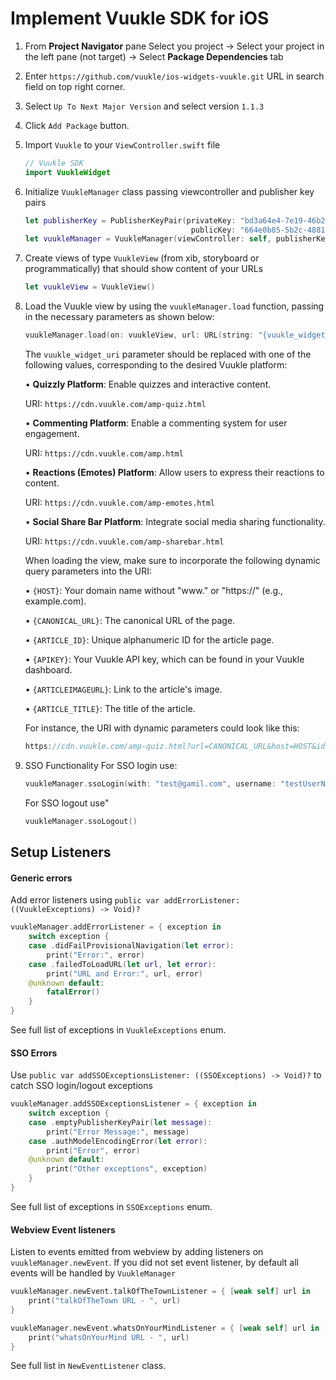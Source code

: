 # **Implement Vuukle SDK for iOS**

1. From **Project Navigator** pane Select you project -> Select your project in the left pane (not target) -> Select **Package Dependencies** tab

2. Enter `https://github.com/vuukle/ios-widgets-vuukle.git` URL in search field on top right corner.

3. Select `Up To Next Major Version` and select version `1.1.3`

4. Click `Add Package` button.

5. Import `Vuukle` to your `ViewController.swift` file 

   ````swift
   // Vuukle SDK
   import VuukleWidget
   ````

6. Initialize `VuukleManager` class passing viewcontroller and publisher key pairs

   ```swift
   let publisherKey = PublisherKeyPair(privateKey: "bd3a64e4-7e19-46b2-****-********",
                                        publicKey: "664e0b85-5b2c-4881-****-********")
   let vuukleManager = VuukleManager(viewController: self, publisherKeyPair: publisherKey)
   ```

7. Create views of type `VuukleView` (from xib, storyboard or programmatically) that should show content of your URLs

   ```swift
   let vuukleView = VuukleView()
   ```

8. Load the Vuukle view by using the `vuukleManager.load` function, passing in the necessary parameters as shown below:

   ```swift
   vuukleManager.load(on: vuukleView, url: URL(string: "{vuukle_widget_uri}")!)
   ```
   
   The `vuukle_widget_uri` parameter should be replaced with one of the following values, corresponding to the desired Vuukle platform:
   
   • **Quizzly Platform**: Enable quizzes and interactive content.
   
   URI: `https://cdn.vuukle.com/amp-quiz.html`
   
   • **Commenting Platform**: Enable a commenting system for user engagement.
   
   URI: `https://cdn.vuukle.com/amp.html`
   
   • **Reactions (Emotes) Platform**: Allow users to express their reactions to content.
   
   URI: `https://cdn.vuukle.com/amp-emotes.html`
   
   • **Social Share Bar Platform**: Integrate social media sharing functionality.
   
   URI: `https://cdn.vuukle.com/amp-sharebar.html`
   
   When loading the view, make sure to incorporate the following dynamic query parameters into the URI:
   
   • `{HOST}`: Your domain name without "www." or "https://" (e.g., example.com).
   
   • `{CANONICAL_URL}`: The canonical URL of the page.
   
   • `{ARTICLE_ID}`: Unique alphanumeric ID for the article page.
   
   • `{APIKEY}`: Your Vuukle API key, which can be found in your Vuukle dashboard.
   
   • `{ARTICLEIMAGEURL}`: Link to the article's image.
   
   • `{ARTICLE_TITLE}`: The title of the article.
   
   For instance, the URI with dynamic parameters could look like this:
   
   ```swift
   https://cdn.vuukle.com/amp-quiz.html?url=CANONICAL_URL&host=HOST&id=ARTICLE_ID&apiKey=YOUR_APIKEY&title=ARTICLE_TITLE&img=ARTICLE_IMAGE
   ```

9. SSO Functionality
   For SSO login use:

   ```swift
   vuukleManager.ssoLogin(with: "test@gamil.com", username: "testUserName")
   ```

   For SSO logout use"

   ```swift
   vuukleManager.ssoLogout()
   ```

## **Setup Listeners**

#### Generic errors

Add error listeners using `public var addErrorListener: ((VuukleExceptions) -> Void)?`

```swift
vuukleManager.addErrorListener = { exception in
    switch exception {
    case .didFailProvisionalNavigation(let error):
        print("Error:", error)
    case .failedToLoadURL(let url, let error):
        print("URL and Error:", url, error)
    @unknown default:
        fatalError()
    }
}
```

See full list of exceptions in `VuukleExceptions` enum.

#### SSO Errors

Use `public var addSSOExceptionsListener: ((SSOExceptions) -> Void)?` to catch SSO login/logout exceptions 

```swift
vuukleManager.addSSOExceptionsListener = { exception in
    switch exception {
    case .emptyPublisherKeyPair(let message):
        print("Error Message:", message)
    case .authModelEncodingError(let error):
        print("Error", error)
    @unknown default:
        print("Other exceptions", exception)
    }
}
```

See full list of exceptions in `SSOExceptions` enum.

#### Webview Event listeners

Listen to events emitted from webview by adding listeners on `vuukleManager.newEvent`. If you did not set event listener, by default all events will be handled by `VuukleManager`

```swift
vuukleManager.newEvent.talkOfTheTownListener = { [weak self] url in
    print("talkOfTheTown URL - ", url)
}

vuukleManager.newEvent.whatsOnYourMindListener = { [weak self] url in
    print("whatsOnYourMind URL - ", url)
}
```

See full list in  `NewEventListener` class.

